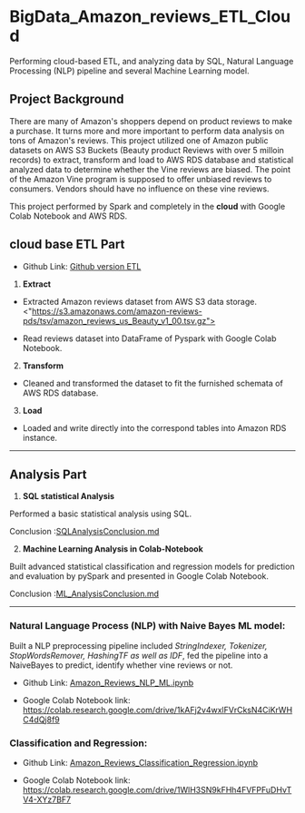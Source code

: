 # BigData_Amazon_reviews_ETL_Cloud

Performing cloud-based ETL, and analyzing data by SQL, Natural Language Processing (NLP) pipeline and several Machine Learning model.

## Project Background

There are many of Amazon's shoppers depend on product reviews to make a purchase. It turns more and more important to perform data analysis on tons of Amazon's reviews. This project utilized one of Amazon public datasets on AWS S3 Buckets (Beauty product Reviews with over 5 milloin records) to extract, transform and load to AWS RDS database and statistical analyzed data to determine whether the Vine reviews are biased. The point of the Amazon Vine program is supposed to offer unbiased reviews to consumers. Vendors should have no influence on these vine reviews.

This project performed by Spark and completely in the **cloud** with Google Colab Notebook and AWS RDS.

## cloud base ETL Part 

- Github Link: [Github version ETL](/Amazon_Reriews_ETL_process.ipynb) 


1. **Extract**

- Extracted Amazon reviews dataset from AWS S3 data storage. <"https://s3.amazonaws.com/amazon-reviews-pds/tsv/amazon_reviews_us_Beauty_v1_00.tsv.gz">

- Read reviews dataset into DataFrame of Pyspark with Google Colab Notebook.

2. **Transform**

- Cleaned and transformed the dataset to fit the furnished schemata of AWS RDS database.

3. **Load**

- Loaded and write directly into the correspond tables into Amazon RDS instance.

----------------------------------------------------------------------------

## Analysis Part 

1. **SQL statistical Analysis**

Performed a basic statistical analysis using SQL.

Conclusion :[SQLAnalysisConclusion.md](/SQLAnalysisConclusion.md)


2. **Machine Learning Analysis in Colab-Notebook**

Built advanced statistical classification and regression models for prediction and evaluation by pySpark and presented in Google Colab Notebook.

Conclusion :[ML_AnalysisConclusion.md](/ML_AnalysisConclusion.md)

-------------------------------------------------------------------------

### Natural Language Process (NLP) with Naive Bayes ML model:

Built a NLP preprocessing pipeline included *StringIndexer, Tokenizer, StopWordsRemover, HashingTF as well as IDF*, fed the pipeline into a NaiveBayes to predict, identify whether vine reviews or not.

- Github Link: [Amazon_Reviews_NLP_ML.ipynb](/Amazon_Reviews_NLP_ML.ipynb)

- Google Colab Notebook link: <https://colab.research.google.com/drive/1kAFj2v4wxlFVrCksN4CiKrWHC4dQj8f9>



### Classification and Regression:

- Github Link: [Amazon_Reviews_Classification_Regression.ipynb](/Amazon_Reviews_Classification_Regression.ipynb)

- Google Colab Notebook link: <https://colab.research.google.com/drive/1WlH3SN9kFHh4FVFPFuDHvTV4-XYz7BF7>
